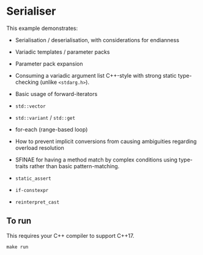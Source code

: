 # Serialiser

This example demonstrates:

 * Serialisation / deserialisation, with considerations for endianness

 * Variadic templates / parameter packs

 * Parameter pack expansion

 * Consuming a variadic argument list C++-style with strong static type-checking (unlike `<stdarg.h>`).

 * Basic usage of forward-iterators

 * `std::vector`

 * `std::variant` / `std::get`

 * for-each (range-based loop)

 * How to prevent implicit conversions from causing ambiguities regarding overload resolution

 * SFINAE for having a method match by complex conditions using type-traits rather than basic pattern-matching.

 * `static_assert`

 * `if-constexpr`

 * `reinterpret_cast`

## To run

This requires your C++ compiler to support C++17.

`make run`

